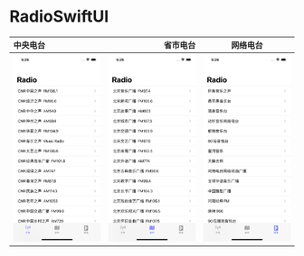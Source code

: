 # RadioSwiftUI

| 中央电台 | 省市电台 | 网络电台 |
| :-----| ----: | :----: |
| ![截图](https://raw.githubusercontent.com/fandongtongxue/RadioSwiftUI/main/Simulator%20Screen%20Shot%20-%20iPhone%2012%20-%202020-12-22%20at%2017.26.07.png) | ![截图](https://raw.githubusercontent.com/fandongtongxue/RadioSwiftUI/main/Simulator%20Screen%20Shot%20-%20iPhone%2012%20-%202020-12-22%20at%2017.26.10.png) | ![截图](https://raw.githubusercontent.com/fandongtongxue/RadioSwiftUI/main/Simulator%20Screen%20Shot%20-%20iPhone%2012%20-%202020-12-22%20at%2017.26.12.png) |

